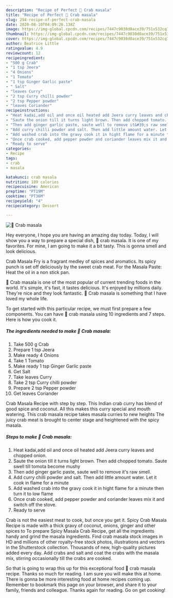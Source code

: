 ```yaml
---
description: "Recipe of Perfect 🦀 Crab masala"
title: "Recipe of Perfect 🦀 Crab masala"
slug: 294-recipe-of-perfect-crab-masala
date: 2020-08-10T04:09:26.138Z
image: https://img-global.cpcdn.com/recipes/7447c9030d0ace39/751x532cq70/🦀-crab-masala-recipe-main-photo.jpg
thumbnail: https://img-global.cpcdn.com/recipes/7447c9030d0ace39/751x532cq70/🦀-crab-masala-recipe-main-photo.jpg
cover: https://img-global.cpcdn.com/recipes/7447c9030d0ace39/751x532cq70/🦀-crab-masala-recipe-main-photo.jpg
author: Beatrice Little
ratingvalue: 4.9
reviewcount: 12
recipeingredient:
- "500 g Crab"
- "1 tsp Jeera"
- "4 Onions"
- "1 Tomato"
- "1 tsp Ginger Garlic paste"
- " Salt"
- "leaves Curry"
- "2 tsp Curry chilli powder"
- "2 tsp Pepper powder"
- "leaves Coriander"
recipeinstructions:
- "Heat kadai,add oil and once oil heated add Jeera curry leaves and chopped onion."
- "Saute the onion till it turns light brown. Then add chopped tomato. Saute swell till tomota become mushy"
- "Then add ginger garlic paste, saute well to remove it&#39;s raw smell."
- "Add curry chilli powder and salt. Then add little amount water. Let it cook in flame for a minute"
- "Add washed crab into the gravy cook it in hight flame for a minute then turn it to low flame"
- "Once crab cooked, add pepper powder and coriander leaves mix it and switch off the stove."
- "Ready to serve"
categories:
- Recipe
tags:
- crab
- masala

katakunci: crab masala 
nutrition: 189 calories
recipecuisine: American
preptime: "PT19M"
cooktime: "PT36M"
recipeyield: "4"
recipecategory: Dessert

---
```



![🦀 Crab masala](https://img-global.cpcdn.com/recipes/7447c9030d0ace39/751x532cq70/🦀-crab-masala-recipe-main-photo.jpg)

Hey everyone, I hope you are having an amazing day today. Today, I will show you a way to prepare a special dish, 🦀 crab masala. It is one of my favorites. For mine, I am going to make it a bit tasty. This is gonna smell and look delicious.

Crab Masala Fry is a fragrant medley of spices and aromatics. Its spicy punch is set off deliciously by the sweet crab meat. For the Masala Paste: Heat the oil in a non stick pan.

🦀 Crab masala is one of the most popular of current trending foods in the world. It's simple, it's fast, it tastes delicious. It's enjoyed by millions daily. They're nice and they look fantastic. 🦀 Crab masala is something that I have loved my whole life.


To get started with this particular recipe, we must first prepare a few components. You can have 🦀 crab masala using 10 ingredients and 7 steps. Here is how you cook it.

<!--inarticleads1-->

##### The ingredients needed to make 🦀 Crab masala:

1. Take 500 g Crab
1. Prepare 1 tsp Jeera
1. Make ready 4 Onions
1. Take 1 Tomato
1. Make ready 1 tsp Ginger Garlic paste
1. Get  Salt
1. Take leaves Curry
1. Take 2 tsp Curry chilli powder
1. Prepare 2 tsp Pepper powder
1. Get leaves Coriander


Crab Masala Recipe with step by step. This Indian crab curry has blend of good spice and coconut. All this makes this curry special and mouth watering. This crab masala recipe takes masala curries to new heights The juicy crab meat is brought to center stage and heightened with the spicy masala. 

<!--inarticleads2-->

##### Steps to make 🦀 Crab masala:

1. Heat kadai,add oil and once oil heated add Jeera curry leaves and chopped onion.
1. Saute the onion till it turns light brown. Then add chopped tomato. Saute swell till tomota become mushy
1. Then add ginger garlic paste, saute well to remove it&#39;s raw smell.
1. Add curry chilli powder and salt. Then add little amount water. Let it cook in flame for a minute
1. Add washed crab into the gravy cook it in hight flame for a minute then turn it to low flame
1. Once crab cooked, add pepper powder and coriander leaves mix it and switch off the stove.
1. Ready to serve


Crab is not the easiest meat to cook, but once you get it. Spicy Crab Masala Recipe is made with a thick gravy of coconut, onions, ginger and other spices to To prepare Spicy Masala Crab Recipe, get all the ingredients handy and grind the masala ingredients. Find crab masala stock images in HD and millions of other royalty-free stock photos, illustrations and vectors in the Shutterstock collection. Thousands of new, high-quality pictures added every day. Add crabs and salt and coat the crabs with the masala mix, stirring occasionally till the crabs are cooked. 

So that is going to wrap this up for this exceptional food 🦀 crab masala recipe. Thanks so much for reading. I am sure you will make this at home. There is gonna be more interesting food at home recipes coming up. Remember to bookmark this page on your browser, and share it to your family, friends and colleague. Thanks again for reading. Go on get cooking!
